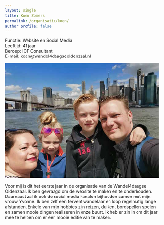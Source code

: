 ```yaml
---
layout: single
title: Koen Zomers
permalink: /organisatie/koen/
author_profile: false
---
```


Functie: Website en Social Media  
Leeftijd: 41 jaar  
Beroep: ICT Consultant  
E-mail: [koen@wandel4daagseoldenzaal.nl](mailto:koen@wandel4daagseoldenzaal.nl)  

![Koen, Yvonne, Quinten en Anique](/assets/organisatie/koenenyvonne.jpeg)

Voor mij is dit het eerste jaar in de organisatie van de Wandel4daagse Oldenzaal. Ik ben gevraagd om de website te maken en te onderhouden. Daarnaast zal ik ook de social media kanalen bijhouden samen met mijn vrouw Yvonne. Ik ben zelf een fervent wandelaar en loop regelmatig lange afstanden. Enkele van mijn hobbies zijn reizen,  duiken, bordspellen spelen en samen mooie dingen realiseren in onze buurt. Ik heb er zin in om dit jaar mee te helpen om er een mooie editie van te maken.